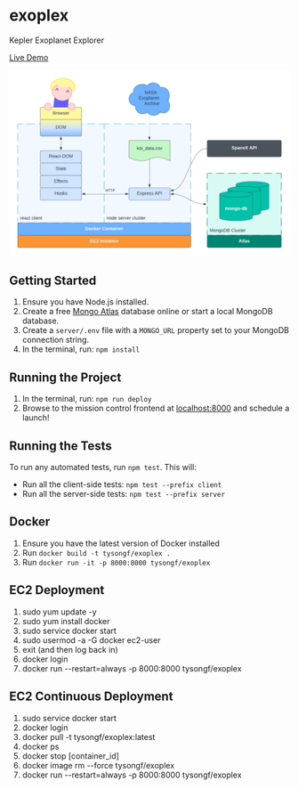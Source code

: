 # exoplex

Kepler Exoplanet Explorer

<a href="http://www.neologic.ca:8000/">Live Demo</a>

![exoplex architecture](https://github.com/tysongf/exoplex/blob/master/exoplex_architecture.png?raw=true)

## Getting Started

1. Ensure you have Node.js installed.
2. Create a free [Mongo Atlas](https://www.mongodb.com/atlas/database) database online or start a local MongoDB database.
3. Create a `server/.env` file with a `MONGO_URL` property set to your MongoDB connection string.
4. In the terminal, run: `npm install`

## Running the Project

1. In the terminal, run: `npm run deploy`
2. Browse to the mission control frontend at [localhost:8000](http://localhost:8000) and schedule a launch!

## Running the Tests

To run any automated tests, run `npm test`. This will:

-  Run all the client-side tests: `npm test --prefix client`
-  Run all the server-side tests: `npm test --prefix server`

## Docker

1. Ensure you have the latest version of Docker installed
2. Run `docker build -t tysongf/exoplex .`
3. Run `docker run -it -p 8000:8000 tysongf/exoplex`

## EC2 Deployment

1. sudo yum update -y
2. sudo yum install docker
3. sudo service docker start
4. sudo usermod -a -G docker ec2-user
5. exit (and then log back in)
6. docker login
7. docker run --restart=always -p 8000:8000 tysongf/exoplex

## EC2 Continuous Deployment

1. sudo service docker start
2. docker login
3. docker pull -t tysongf/exoplex:latest
4. docker ps
5. docker stop [container_id]
6. docker image rm --force tysongf/exoplex
7. docker run --restart=always -p 8000:8000 tysongf/exoplex
